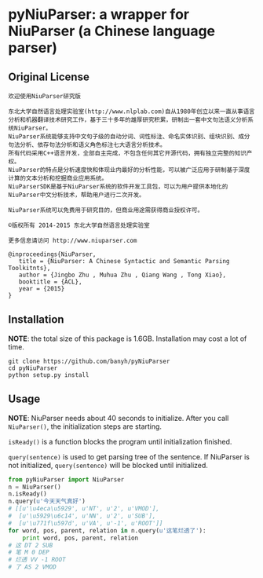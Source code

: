 # pyNiuParser: a wrapper for NiuParser (a Chinese language parser)

## Original License

```
欢迎使用NiuParser研究版

东北大学自然语言处理实验室(http://www.nlplab.com)自从1980年创立以来一直从事语言分析和机器翻译技术研究工作，基于三十多年的雄厚研究积累，研制出一套中文句法语义分析系统NiuParser。
NiuParser系统能够支持中文句子级的自动分词、词性标注、命名实体识别、组块识别、成分句法分析、依存句法分析和语义角色标注七大语言分析技术。
所有代码采用C++语言开发，全部自主完成，不包含任何其它开源代码，拥有独立完整的知识产权。
NiuParser的特点是分析速度快和体现业内最好的分析性能，可以被广泛应用于研制基于深度计算的文本分析和挖掘商业应用系统。
NiuParserSDK是基于NiuParser系统的软件开发工具包，可以为用户提供本地化的NiuParser中文分析技术，帮助用户进行二次开发。

NiuParser系统可以免费用于研究目的，但商业用途需获得商业授权许可。

©版权所有 2014-2015 东北大学自然语言处理实验室

更多信息请访问 http://www.niuparser.com
```

```
@inproceedings{NiuParser,
   title = {NiuParser: A Chinese Syntactic and Semantic Parsing Toolkitnts},
   author = {Jingbo Zhu , Muhua Zhu , Qiang Wang , Tong Xiao},
   booktitle = {ACL},
   year = {2015}
}
```


## Installation

**NOTE**: the total size of this package is 1.6GB.
Installation may cost a lot of time.

```
git clone https://github.com/banyh/pyNiuParser
cd pyNiuParser
python setup.py install
```

## Usage

**NOTE**: NiuParser needs about 40 seconds to initialize. After you call
`NiuParser()`, the initialization steps are starting.

`isReady()` is a function blocks the program until initialization finished.

`query(sentence)` is used to get parsing tree of the sentence. If NiuParser is
not initialized, `query(sentence)` will be blocked until initialized.

```python
from pyNiuParser import NiuParser
n = NiuParser()
n.isReady()
n.query(u'今天天气真好')
# [[u'\u4eca\u5929', u'NT', u'2', u'VMOD'],
#  [u'\u5929\u6c14', u'NN', u'2', u'SUB'],
#  [u'\u771f\u597d', u'VA', u'-1', u'ROOT']]
for word, pos, parent, relation in n.query(u'这笔烂透了'):
    print word, pos, parent, relation
# 这 DT 2 SUB
# 笔 M 0 DEP
# 烂透 VV -1 ROOT
# 了 AS 2 VMOD
```
